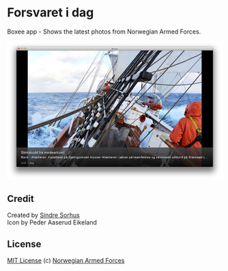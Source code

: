 # Forsvaret i dag
Boxee app - Shows the latest photos from Norwegian Armed Forces.

![Screenshot](screenshot.png)

## Credit
Created by [Sindre Sorhus](http://sindresorhus.com)  
Icon by Peder Aaserud Eikeland

## License
[MIT License](http://en.wikipedia.org/wiki/MIT_License)
(c) [Norwegian Armed Forces](http://mil.no)